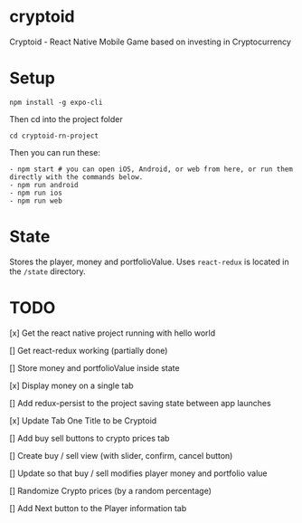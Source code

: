 # cryptoid
Cryptoid - React Native Mobile Game based on investing in Cryptocurrency

# Setup
```
npm install -g expo-cli
```
Then cd into the project folder
```
cd cryptoid-rn-project
```
Then you can run these:

```
- npm start # you can open iOS, Android, or web from here, or run them directly with the commands below.
- npm run android
- npm run ios
- npm run web
```

# State 
Stores the player, money and portfolioValue. Uses `react-redux` is located in the `/state` directory.

# TODO
[x] Get the react native project running with hello world

[] Get react-redux working (partially done)

[] Store money and portfolioValue inside state

[x] Display money on a single tab

[] Add redux-persist to the project saving state between app launches

[x] Update Tab One Title to be Cryptoid

[] Add buy sell buttons to crypto prices tab

[] Create buy / sell view (with slider, confirm, cancel button)

[] Update so that buy / sell modifies player money and portfolio value

[] Randomize Crypto prices (by a random percentage)

[] Add Next button to the Player information tab